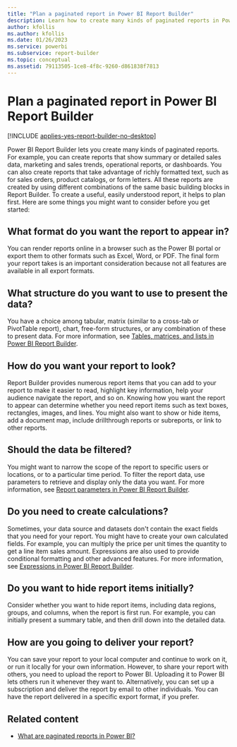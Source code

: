 ```yaml
---
title: "Plan a paginated report in Power BI Report Builder"
description: Learn how to create many kinds of paginated reports in Power BI Report Builder. To create a useful, easily understood report, it helps to plan first.
author: kfollis
ms.author: kfollis
ms.date: 01/26/2023
ms.service: powerbi
ms.subservice: report-builder
ms.topic: conceptual
ms.assetid: 79113505-1ce8-4f8c-9260-d861838f7813
---
```

# Plan a paginated report in Power BI Report Builder

[!INCLUDE [applies-yes-report-builder-no-desktop](../includes/applies-yes-report-builder-no-desktop.md)] 

Power BI Report Builder lets you create many kinds of paginated reports. For example, you can create reports that show summary or detailed sales data, marketing and sales trends, operational reports, or dashboards. You can also create reports that take advantage of richly formatted text, such as for sales orders, product catalogs, or form letters. All these reports are created by using different combinations of the same basic building blocks in Report Builder. To create a useful, easily understood report, it helps to plan first. Here are some things you might want to consider before you get started:  
  
## What format do you want the report to appear in?
  
You can render reports online in a browser such as the Power BI portal or export them to other formats such as Excel, Word, or PDF. The final form your report takes is an important consideration because not all features are available in all export formats. 
  
## What structure do you want to use to present the data?
  
You have a choice among tabular, matrix (similar to a cross-tab or PivotTable report), chart, free-form structures, or any combination of these to present data. For more information, see [Tables, matrices, and lists in Power BI Report Builder](report-builder-tables-matrices-lists.md).  
  
## How do you want your report to look?
  
Report Builder provides numerous report items that you can add to your report to make it easier to read, highlight key information, help your audience navigate the report, and so on. Knowing how you want the report to appear can determine whether you need report items such as text boxes, rectangles, images, and lines. You might also want to show or hide items, add a document map, include drillthrough reports or subreports, or link to other reports.   
  
## Should the data be filtered?
  
You might want to narrow the scope of the report to specific users or locations, or to a particular time period. To filter the report data, use parameters to retrieve and display only the data you want. For more information, see [Report parameters in Power BI Report Builder](parameters/paginated-reports-create-parameters.md). 
  
## Do you need to create calculations? 
  
Sometimes, your data source and datasets don't contain the exact fields that you need for your report. You might have to create your own calculated fields. For example, you can multiply the price per unit times the quantity to get a line item sales amount. Expressions are also used to provide conditional formatting and other advanced features. For more information, see [Expressions in Power BI Report Builder](expressions/report-builder-expressions.md).  
  
## Do you want to hide report items initially?
  
Consider whether you want to hide report items, including data regions, groups, and columns, when the report is first run. For example, you can initially present a summary table, and then drill down into the detailed data. 
  
## How are you going to deliver your report?  
  
You can save your report to your local computer and continue to work on it, or run it locally for your own information. However, to share your report with others, you need to upload the report to Power BI. Uploading it to Power BI lets others run it whenever they want to. Alternatively, you can set up a subscription and deliver the report by email to other individuals. You can have the report delivered in a specific export format, if you prefer. 
  
## Related content

- [What are paginated reports in Power BI?](paginated-reports-report-builder-power-bi.md)
